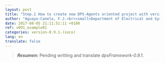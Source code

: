 ```yaml
---
layout: post
title: "Step.1 How to create new DPS-Agents oriented project with version-0.9.1"
author: "Aguayo-Canela, F.J.<br><small>Department of Electrical and Systems Engineering and Automation (2012-17)<br>School of Industrial Engineering and Information Technology. <b>University of Leon</b> (SPAIN)</small>"
date: 2017-08-05 21:11:51:11 +0100
ref: v091_example01
categories: version-0.9.1-(soco)
lang: en
translate: false
---
```



>  **_Resumen:_** Pending writting and translate _dpsFramework-0.9.1_.











